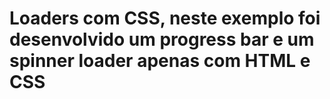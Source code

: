 # Loaders com CSS, neste exemplo foi desenvolvido um progress bar e um spinner loader apenas com HTML e CSS
